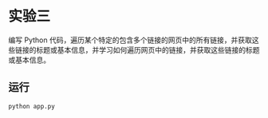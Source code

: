 # 实验三

编写 Python 代码，遍历某个特定的包含多个链接的网页中的所有链接，并获取这些链接的标题或基本信息，并学习如何遍历网页中的链接，并获取这些链接的标题或基本信息。

## 运行

```bash
python app.py
```
